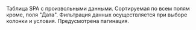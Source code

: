Таблица SPA с произвольными данными.
Сортируемая по всем полям кроме, поля "Дата".
Фильтрация данных осуществляется при выборе колонки и условия.
Предусмотрена пагинация.

